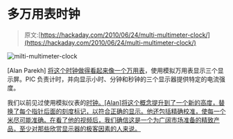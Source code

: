 # 多万用表时钟

> 原文:[https://hackaday.com/2010/06/24/multi-multimeter-clock/](https://hackaday.com/2010/06/24/multi-multimeter-clock/)

![](../Images/54c08b5833d2e45eba26b66da6417d6c.png "milti-multimeter-clock")

[Alan Parekh] [将这个时钟做得看起来像一个万用表](http://hackedgadgets.com/2010/06/23/multimeter-clock-styled-after-the-simpson-260-multimeter/)，使用模拟万用表显示三个显示屏。PIC 负责计时，并向显示小时、分钟和秒钟的三个显示器提供特定的电流强度。

我们以前见过使用模拟仪表的[时钟。[Alan]将这个概念提升到了一个新的高度，替换了每个指针后面的刻度标记，以符合正确的显示。他还包括精确校准，使每一个米尽可能准确。在看了他的视频后，我们确信这是一个为广阔市场准备的精致产品，至少对那些欣赏显示器的极客因素的人来说。](http://hackaday.com/2010/01/30/hybrid-analogbinary-clock-the-mk2/)